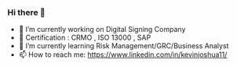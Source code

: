 ### Hi there 👋

- 🔭 I’m currently working on Digital Signing Company
- :page_with_curl: Certification : CRMO , ISO 13000 , SAP
- 🌱 I’m currently learning Risk Management/GRC/Business Analyst
- 📫 How to reach me: https://www.linkedin.com/in/kevinjoshua11/

<!--
**pinpinz/pinpinz** is a ✨ _special_ ✨ repository because its `README.md` (this file) appears on your GitHub profile.

Here are some ideas to get you started:

- 🔭 I’m currently working on Digital Signing Company
- 🌱 I’m currently learning Risk Management/GRC
- 📫 How to reach me: https://www.linkedin.com/in/kevinjoshua11/
-->
